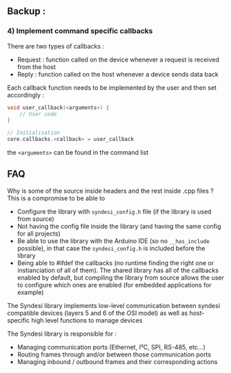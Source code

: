 


## Backup :

### 4) Implement command specific callbacks

There are two types of callbacks :

- Request : function called on the device whenever a request is received from the host
- Reply : function called on the host whenever a device sends data back

Each callback function needs to be implemented by the user and then set accordingly :

```C++
void user_callback(<arguments>) {
    // User code
}

// Initialisation
core.callbacks.<callback> = user_callback
```

the ``<arguments>`` can be found in the command list

## FAQ

Why is some of the source inside headers and the rest inside .cpp files ? This is a compromise to be able to

- Configure the library with ``syndesi_config.h`` file (if the library is used from source)
- Not having the config file inside the library (and having the same config for all projects)
- Be able to use the library with the Arduino IDE (so no ``__has_include`` possible), in that case the ``syndesi_config.h`` is included before the library
- Being able to #ifdef the callbacks (no runtime finding the right one or instianciation of all of them). The shared library has all of the callbacks enabled by default, but compiling the library from source allows the user to configure which ones are enabled (for embedded applications for example)






The Syndesi library implements low-level communication between syndesi compatible devices (layers 5 and 6 of the OSI model) as well as host-specific high level functions to manage devices

The Syndesi library is responsible for :

- Managing communication ports (Ethernet, I²C, SPI, RS-485, etc...)
- Routing frames through and/or between those communication ports
- Managing inbound / outbound frames and their corresponding actions